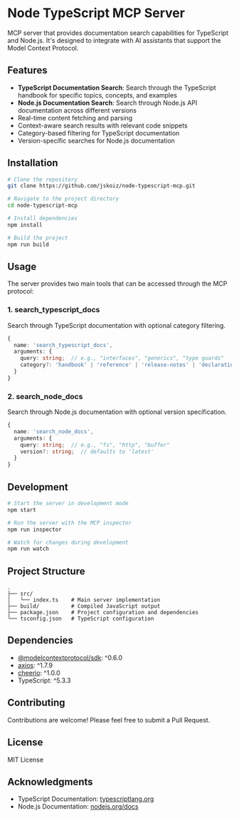 # Node TypeScript MCP Server

MCP server that provides documentation search capabilities for TypeScript and Node.js. It's designed to integrate with AI assistants that support the Model Context Protocol.

## Features

- **TypeScript Documentation Search**: Search through the TypeScript handbook for specific topics, concepts, and examples
- **Node.js Documentation Search**: Search through Node.js API documentation across different versions
- Real-time content fetching and parsing
- Context-aware search results with relevant code snippets
- Category-based filtering for TypeScript documentation
- Version-specific searches for Node.js documentation

## Installation

```bash
# Clone the repository
git clone https://github.com/jskoiz/node-typescript-mcp.git

# Navigate to the project directory
cd node-typescript-mcp

# Install dependencies
npm install

# Build the project
npm run build
```

## Usage

The server provides two main tools that can be accessed through the MCP protocol:

### 1. search_typescript_docs

Search through TypeScript documentation with optional category filtering.

```typescript
{
  name: 'search_typescript_docs',
  arguments: {
    query: string;  // e.g., "interfaces", "generics", "type guards"
    category?: 'handbook' | 'reference' | 'release-notes' | 'declaration-files' | 'javascript'
  }
}
```

### 2. search_node_docs

Search through Node.js documentation with optional version specification.

```typescript
{
  name: 'search_node_docs',
  arguments: {
    query: string;  // e.g., "fs", "http", "buffer"
    version?: string;  // defaults to 'latest'
  }
}
```

## Development

```bash
# Start the server in development mode
npm start

# Run the server with the MCP inspector
npm run inspector

# Watch for changes during development
npm run watch
```

## Project Structure

```
.
├── src/
│   └── index.ts    # Main server implementation
├── build/          # Compiled JavaScript output
├── package.json    # Project configuration and dependencies
└── tsconfig.json   # TypeScript configuration
```

## Dependencies

- [@modelcontextprotocol/sdk](https://github.com/ModelContext/protocol): ^0.6.0
- [axios](https://github.com/axios/axios): ^1.7.9
- [cheerio](https://github.com/cheeriojs/cheerio): ^1.0.0
- TypeScript: ^5.3.3

## Contributing

Contributions are welcome! Please feel free to submit a Pull Request.

## License

MIT License

## Acknowledgments

- TypeScript Documentation: [typescriptlang.org](https://www.typescriptlang.org/docs/)
- Node.js Documentation: [nodejs.org/docs](https://nodejs.org/docs/)
